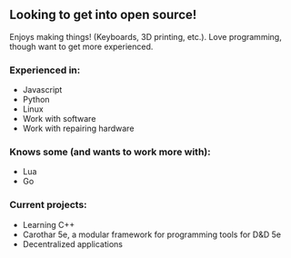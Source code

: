 ## Looking to get into open source!

Enjoys making things! (Keyboards, 3D printing, etc.).
Love programming, though want to get more experienced.

### Experienced in:
 * Javascript
 * Python
 * Linux
 * Work with software
 * Work with repairing hardware

### Knows some (and wants to work more with):
 * Lua
 * Go

### Current projects:
 * Learning C++
 * Carothar 5e, a modular framework for programming tools for D&D 5e
 * Decentralized applications
